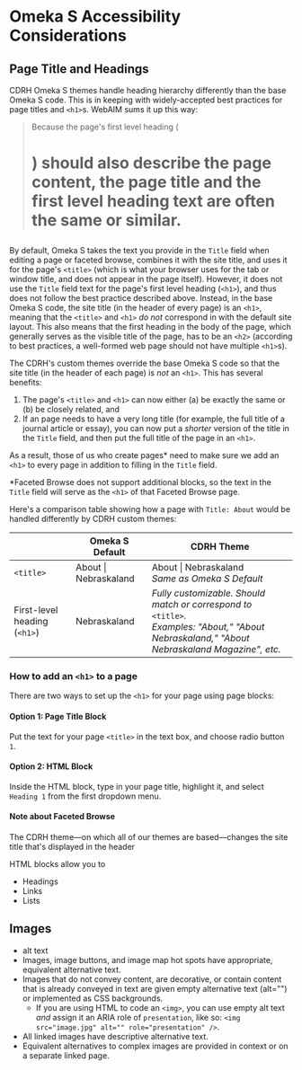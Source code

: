 # Omeka S Accessibility Considerations

## Page Title and Headings

CDRH Omeka S themes handle heading hierarchy differently than the base Omeka S code. This is in keeping with widely-accepted best practices for page titles and
`<h1>`s. WebAIM sums it up this way:

> Because the page's first level heading (<h1>) 
> should also describe the page content, 
> the page title and the first level heading text 
> are often the same or similar.

By default, Omeka S takes the text you provide in the `Title` field when editing a page or faceted browse, combines it with the site title, and uses it for the page's `<title>` (which is what your browser uses for the tab or window title, and does not appear in the page itself). However, it does not use the `Title` field text for the page's first level heading (`<h1>`), and thus does not follow the best practice described above. Instead, in the base Omeka S code, the site title (in the header of every page) is an `<h1>`, meaning that the `<title>` and `<h1>` _do not_ correspond in with the default site layout. This also means that the first heading in the body of the page, which generally serves as the visible title of the page, has to be an `<h2>` (according to best practices, a well-formed web page should not have multiple `<h1>`s).

The CDRH's custom themes override the base Omeka S code so that the site title (in the header of each page) is _not_ an `<h1>`. This has several benefits:

1. The page's `<title>` and `<h1>` can now either (a) be exactly the same or (b) be closely related, and 
2. If an page needs to have a very long title (for example, the full title of a journal article or essay), you can now put a _shorter_ version of the title in the `Title` field, and then put the full title of the page in an `<h1>`.

As a result, those of us who create pages* need to make sure we add an `<h1>` to every page in addition to filling in the `Title` field.

*Faceted Browse does not support additional blocks, so the text in the `Title` field will serve as the `<h1>` of that Faceted Browse page.


Here's a comparison table showing how a page with `Title: About` would be handled differently by CDRH custom themes:

|                              | Omeka S Default       | CDRH Theme                                                                                                                            |
|------------------------------|-----------------------|---------------------------------------------------------------------------------------------------------------------------------------|
| `<title>`                      | About \| Nebraskaland | About \| Nebraskaland  <br>_Same as Omeka S Default_                                                                                      |
| First-level heading (`<h1>`) | Nebraskaland          | _Fully customizable. Should match or correspond to_ `<title>`_. <br>Examples: "About," "About Nebraskaland," "About Nebraskaland Magazine", etc._ |

### How to add an `<h1>` to a page

There are two ways to set up the `<h1>` for your page using page blocks:

#### Option 1: Page Title Block

Put the text for your page `<title>` in the text box, and choose radio button `1`.

#### Option 2: HTML Block

Inside the HTML block, type in your page title, highlight it, and select `Heading 1` from the first dropdown menu.

#### Note about Faceted Browse



#### 
The CDRH theme—on which all of our themes are based—changes the site title that's displayed in the header 

HTML blocks allow you to 


- Headings
- Links
- Lists
## Images
- alt text
- Images, image buttons, and image map hot spots have appropriate, equivalent alternative text.
- Images that do not convey content, are decorative, or contain content that is already conveyed in text are given empty alternative text (alt="") or implemented as CSS backgrounds. 
  - If you are using HTML to code an `<img>`, you can use empty alt text _and_ assign it an ARIA role of `presentation`, like so: `<img src="image.jpg" alt="" role="presentation" />`.
- All linked images have descriptive alternative text.
- Equivalent alternatives to complex images are provided in context or on a separate linked page.